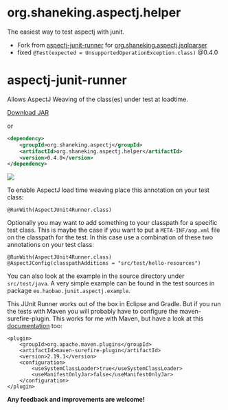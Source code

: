 # org.shaneking.aspectj.helper
The easiest way to test aspectj with junit.
- Fork from [aspectj-junit-runner](https://github.com/david-888/aspectj-junit-runner) for [org.shaneking.aspectj.jsqlparser](https://github.com/ShaneKing/org.shaneking.aspectj.jsqlparser)
- fixed `@Test(expected = UnsupportedOperationException.class)` @0.4.0


# aspectj-junit-runner
Allows AspectJ Weaving of the class(es) under test at loadtime.

[Download JAR](https://github.com/david-888/aspectj-junit-runner/tree/master/dist/aspectj-junit-runner-0.0.1.jar "aspectj-junit-runner-0.0.1.jar")

or

```xml
<dependency>
    <groupId>org.shaneking.aspectj</groupId>
    <artifactId>org.shaneking.aspectj.helper</artifactId>
    <version>0.4.0</version>
</dependency>
```

[![][mavenbadge img]][mavenbadge]

To enable AspectJ load time weaving place this annotation on your test class:

    @RunWith(AspectJUnit4Runner.class)

Optionally you may want to add something to your classpath for a specific test class.
This is maybe the case if you want to put a ``META-INF/aop.xml`` file on the classpath for the test.
In this case use a combination of these two annotations on your test class:

    @RunWith(AspectJUnit4Runner.class)
    @AspectJConfig(classpathAdditions = "src/test/hello-resources")

You can also look at the example in the source directory under ``src/test/java``.
A very simple example can be found in the test sources in package ``eu.haobao.junit.aspectj.example``.

This JUnit Runner works out of the box in Eclipse and Gradle.
But if you run the tests with Maven you will probably have to configure the maven-surefire-plugin.
This works for me with Maven, but have a look at this [documentation](http://maven.apache.org/surefire/maven-surefire-plugin/examples/class-loading.html "Maven Surefire Documentation") too:

    <plugin>
        <groupId>org.apache.maven.plugins</groupId>
        <artifactId>maven-surefire-plugin</artifactId>
        <version>2.19.1</version>
        <configuration>
            <useSystemClassLoader>true</useSystemClassLoader>
            <useManifestOnlyJar>false</useManifestOnlyJar>
        </configuration>
    </plugin>

**Any feedback and improvements are welcome!**


[mavenbadge]:http://search.maven.org/#search%7Cga%7C1%7Cg%3A%22org.shaneking.aspectj%22%20AND%20a%3A%22org.shaneking.aspectj.helper%22
[mavenbadge img]:https://maven-badges.herokuapp.com/maven-central/org.shaneking.aspectj/org.shaneking.aspectj.helper/badge.svg
